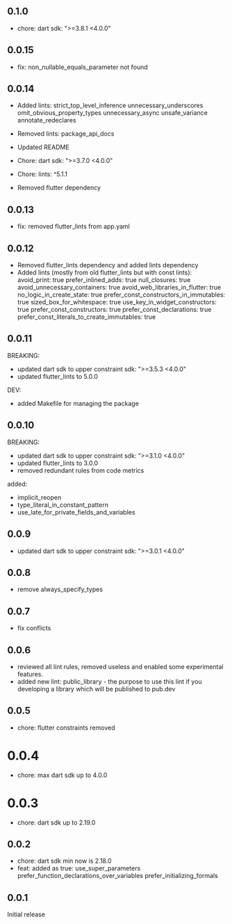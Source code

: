 ## 0.1.0

- chore: dart sdk: ">=3.8.1 <4.0.0"

## 0.0.15

- fix: non_nullable_equals_parameter not found

## 0.0.14

- Added lints:
  strict_top_level_inference
  unnecessary_underscores
  omit_obvious_property_types
  unnecessary_async
  unsafe_variance
  annotate_redeclares
- Removed lints:
  package_api_docs

- Updated README
- Chore: dart sdk: ">=3.7.0 <4.0.0"
- Chore: lints: ^5.1.1

- Removed flutter dependency

## 0.0.13

- fix: removed flutter_lints from app.yaml

## 0.0.12

- Removed flutter_lints dependency and added lints dependency
- Added lints (mostly from old flutter_lints but with const lints):
  avoid_print: true
  prefer_inlined_adds: true
  null_closures: true
  avoid_unnecessary_containers: true
  avoid_web_libraries_in_flutter: true
  no_logic_in_create_state: true
  prefer_const_constructors_in_immutables: true
  sized_box_for_whitespace: true
  use_key_in_widget_constructors: true
  prefer_const_constructors: true
  prefer_const_declarations: true
  prefer_const_literals_to_create_immutables: true

## 0.0.11

BREAKING:

- updated dart sdk to upper constraint sdk: ">=3.5.3 <4.0.0"
- updated flutter_lints to 5.0.0

DEV:

- added Makefile for managing the package

## 0.0.10

BREAKING:

- updated dart sdk to upper constraint sdk: ">=3.1.0 <4.0.0"
- updated flutter_lints to 3.0.0
- removed redundant rules from code metrics

added:

- implicit_reopen
- type_literal_in_constant_pattern
- use_late_for_private_fields_and_variables

## 0.0.9

- updated dart sdk to upper constraint sdk: ">=3.0.1 <4.0.0"

## 0.0.8

- remove always_specify_types

## 0.0.7

- fix conflicts

## 0.0.6

- reviewed all lint rules, removed useless and enabled some experimental features.
- added new lint: public_library - the purpose to use this lint if you developing a library which will be published to pub.dev

## 0.0.5

- chore: flutter constraints removed

# 0.0.4

- chore: max dart sdk up to 4.0.0

# 0.0.3

- chore: dart sdk up to 2.19.0

## 0.0.2

- chore: dart sdk min now is 2.18.0
- feat: added as true:
  use_super_parameters
  prefer_function_declarations_over_variables
  prefer_initializing_formals

## 0.0.1

Initial release
